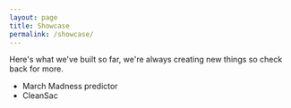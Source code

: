 ```yaml
---
layout: page
title: Showcase
permalink: /showcase/
---
```


Here's what we've built so far, we're always creating new things so check back for more.

* March Madness predictor
* CleanSac


